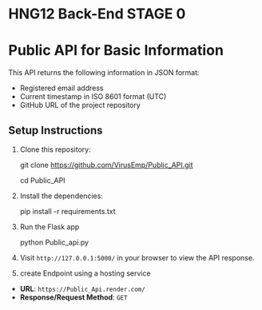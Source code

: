 # HNG12  Back-End STAGE 0 
# Public API for Basic Information

This API returns the following information in JSON format:
- Registered email address
- Current timestamp in ISO 8601 format (UTC)
- GitHub URL of the project repository

## Setup Instructions

1. Clone this repository:
   
    git clone https://github.com/VirusEmp/Public_API.git

    
    cd Public_API
    

2. Install the dependencies:

    pip install -r requirements.txt
    

3. Run the Flask app
    
    python Public_api.py

4. Visit `http://127.0.0.1:5000/` in your browser to view the API response.


5. create Endpoint using a hosting service
- **URL**: `https://Public_Api.render.com/`
- **Response/Request Method**: `GET`

